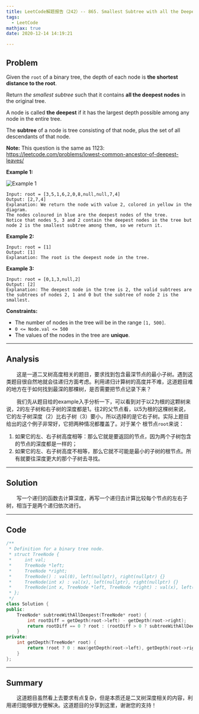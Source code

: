 ```yaml
---
title: LeetCode解题报告（242）-- 865. Smallest Subtree with all the Deepest Nodes
tags:
  - LeetCode
mathjax: true
date: 2020-12-14 14:19:21

---
```


## Problem

Given the `root` of a binary tree, the depth of each node is **the shortest distance to the root**.

Return *the smallest subtree* such that it contains **all the deepest nodes** in the original tree.

A node is called **the deepest** if it has the largest depth possible among any node in the entire tree.

The **subtree** of a node is tree consisting of that node, plus the set of all descendants of that node.

**Note:** This question is the same as 1123: https://leetcode.com/problems/lowest-common-ancestor-of-deepest-leaves/

<!-- more -->

**Example 1:**

![Example 1](https://s3-lc-upload.s3.amazonaws.com/uploads/2018/07/01/sketch1.png)

```
Input: root = [3,5,1,6,2,0,8,null,null,7,4]
Output: [2,7,4]
Explanation: We return the node with value 2, colored in yellow in the diagram.
The nodes coloured in blue are the deepest nodes of the tree.
Notice that nodes 5, 3 and 2 contain the deepest nodes in the tree but node 2 is the smallest subtree among them, so we return it.
```

**Example 2:**

```
Input: root = [1]
Output: [1]
Explanation: The root is the deepest node in the tree.
```

**Example 3:**

```
Input: root = [0,1,3,null,2]
Output: [2]
Explanation: The deepest node in the tree is 2, the valid subtrees are the subtrees of nodes 2, 1 and 0 but the subtree of node 2 is the smallest.
```

**Constraints:**

- The number of nodes in the tree will be in the range `[1, 500]`.
- `0 <= Node.val <= 500`
- The values of the nodes in the tree are **unique**.

------

## Analysis

&emsp;&emsp;这是一道二叉树高度相关的题目，要求找到包含最深节点的最小子树。遇到这类题目很自然地就会往递归方面考虑。利用递归计算树的高度并不难，这道题目难的地方在于如何找到最深的那棵树，是否需要把节点记录下来？

&emsp;&emsp;我们先从题目给的example入手分析一下，可以看到对于以2为根的这颗树来说，2的左子树和右子树的深度都是1。往2的父节点看，以5为根的这棵树来说，它的左子树深度（2）比右子树（3）要小，所以选择的是它右子树。实际上题目给出的这个例子非常好，它把两种情况都覆盖了。对于某个 根节点`root`来说：

1. 如果它的左、右子树高度相等：那么它就是要返回的节点，因为两个子树包含的节点的深度都是一样的；
2. 如果它的左、右子树高度不相等，那么它就不可能是最小的子树的根节点。所有就要往深度更大的那个子树去寻找。

------

## Solution

&emsp;&emsp;写一个递归的函数去计算深度，再写一个递归去计算比较每个节点的左右子树，相当于是两个递归依次进行。

------

## Code

```c++
/**
 * Definition for a binary tree node.
 * struct TreeNode {
 *     int val;
 *     TreeNode *left;
 *     TreeNode *right;
 *     TreeNode() : val(0), left(nullptr), right(nullptr) {}
 *     TreeNode(int x) : val(x), left(nullptr), right(nullptr) {}
 *     TreeNode(int x, TreeNode *left, TreeNode *right) : val(x), left(left), right(right) {}
 * };
 */
class Solution {
public:
    TreeNode* subtreeWithAllDeepest(TreeNode* root) {
        int rootDiff = getDepth(root->left) - getDepth(root->right);
        return rootDiff == 0 ? root : (rootDiff > 0 ? subtreeWithAllDeepest(root->left) : subtreeWithAllDeepest(root->right));
    }
private:
    int getDepth(TreeNode* root) {
        return !root ? 0 : max(getDepth(root->left), getDepth(root->right)) + 1;
    }
};
```

------

## Summary

&emsp;&emsp;这道题目虽然看上去要求有点复杂，但是本质还是二叉树深度相关的内容，利用递归能够很方便解决。这道题目的分享到这里，谢谢您的支持！
